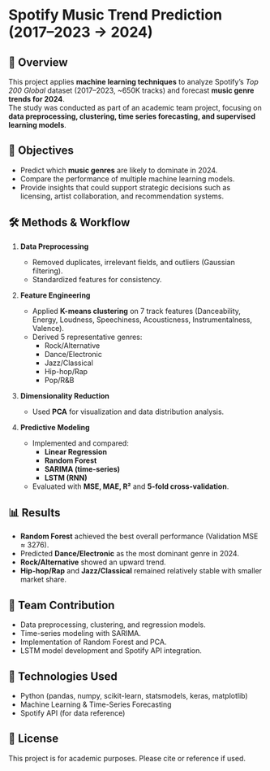 # Spotify Music Trend Prediction (2017–2023 → 2024)

## 📌 Overview
This project applies **machine learning techniques** to analyze Spotify’s *Top 200 Global* dataset (2017–2023, ~650K tracks) and forecast **music genre trends for 2024**.  
The study was conducted as part of an academic team project, focusing on **data preprocessing, clustering, time series forecasting, and supervised learning models**.

## 🎯 Objectives
- Predict which **music genres** are likely to dominate in 2024.  
- Compare the performance of multiple machine learning models.  
- Provide insights that could support strategic decisions such as licensing, artist collaboration, and recommendation systems.  

## 🛠 Methods & Workflow
1. **Data Preprocessing**  
   - Removed duplicates, irrelevant fields, and outliers (Gaussian filtering).  
   - Standardized features for consistency.  

2. **Feature Engineering**  
   - Applied **K-means clustering** on 7 track features (Danceability, Energy, Loudness, Speechiness, Acousticness, Instrumentalness, Valence).  
   - Derived 5 representative genres:  
     - Rock/Alternative  
     - Dance/Electronic  
     - Jazz/Classical  
     - Hip-hop/Rap  
     - Pop/R&B  

3. **Dimensionality Reduction**  
   - Used **PCA** for visualization and data distribution analysis.  

4. **Predictive Modeling**  
   - Implemented and compared:  
     - **Linear Regression**  
     - **Random Forest**  
     - **SARIMA (time-series)**  
     - **LSTM (RNN)**  
   - Evaluated with **MSE, MAE, R²** and **5-fold cross-validation**.  

## 📊 Results
- **Random Forest** achieved the best overall performance (Validation MSE ≈ 3276).  
- Predicted **Dance/Electronic** as the most dominant genre in 2024.  
- **Rock/Alternative** showed an upward trend.  
- **Hip-hop/Rap** and **Jazz/Classical** remained relatively stable with smaller market share.  

## 👥 Team Contribution
- Data preprocessing, clustering, and regression models.  
- Time-series modeling with SARIMA.  
- Implementation of Random Forest and PCA.  
- LSTM model development and Spotify API integration.  


## 🚀 Technologies Used
- Python (pandas, numpy, scikit-learn, statsmodels, keras, matplotlib)  
- Machine Learning & Time-Series Forecasting  
- Spotify API (for data reference)  

## 📖 License
This project is for academic purposes. Please cite or reference if used.  


